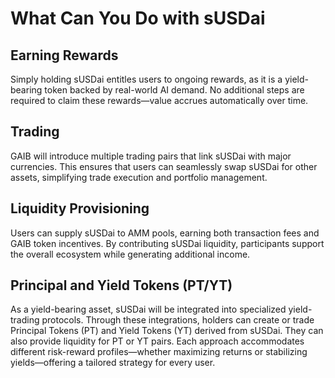 # What Can You Do with sUSDai

## **Earning Rewards**

Simply holding sUSDai entitles users to ongoing rewards, as it is a yield-bearing token backed by real-world AI demand. No additional steps are required to claim these rewards—value accrues automatically over time.

## **Trading**

GAIB will introduce multiple trading pairs that link sUSDai with major currencies. This ensures that users can seamlessly swap sUSDai for other assets, simplifying trade execution and portfolio management.

## **Liquidity Provisioning**

Users can supply sUSDai to AMM pools, earning both transaction fees and GAIB token incentives. By contributing sUSDai liquidity, participants support the overall ecosystem while generating additional income.

## **Principal and Yield Tokens (PT/YT)**

As a yield-bearing asset, sUSDai will be integrated into specialized yield-trading protocols. Through these integrations, holders can create or trade Principal Tokens (PT) and Yield Tokens (YT) derived from sUSDai. They can also provide liquidity for PT or YT pairs. Each approach accommodates different risk-reward profiles—whether maximizing returns or stabilizing yields—offering a tailored strategy for every user.
